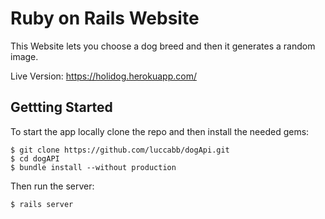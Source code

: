 # Ruby on Rails Website

This Website lets you choose a dog breed and then it generates a random image.

Live Version: https://holidog.herokuapp.com/

## Gettting Started

To start the app locally clone the repo and then install the needed gems:

```
$ git clone https://github.com/luccabb/dogApi.git
$ cd dogAPI
$ bundle install --without production
```

Then run the server:

```
$ rails server
```
